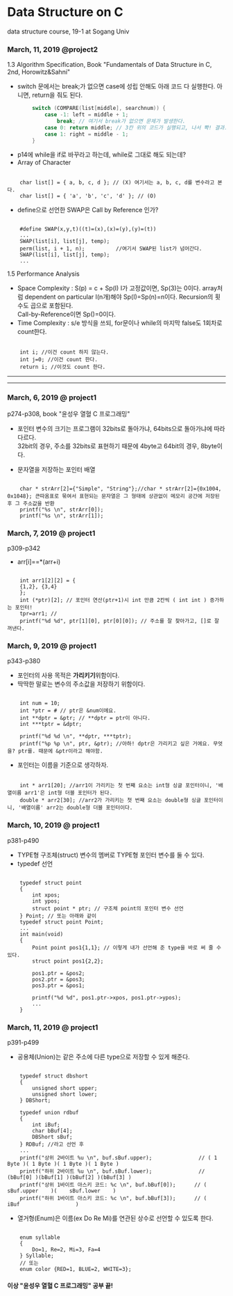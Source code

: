 # Data Structure on C
data structure course, 19-1 at Sogang Univ


### March, 11, 2019 @project2
1.3 Algorithm Specification, Book "Fundamentals of Data Structure in C, 2nd, Horowitz&Sahni"<br>
* switch 문에서는 break;가 없으면 case에 성립 안해도 아래 코드 다 실행한다. 아니면, return을 줘도 된다.
```c
		switch (COMPARE(list[middle], searchnum)) {
			case -1: left = middle + 1;
				break; // 여기서 break가 없으면 문제가 발생한다.
			case 0: return middle; // 3칸 위의 코드가 실행되고, 나서 뽝! 결과. //return 후에는 빠져 나온다.
			case 1: right = middle - 1;
		}
```
* p14에 while을 if로 바꾸라고 하는데, while로 그대로 해도 되는데?<br>
* Array of Character
<pre><code>
	char list[] = { a, b, c, d }; // (X) 여기서는 a, b, c, d를 변수라고 본다.
	char list[] = { 'a', 'b', 'c', 'd' }; // (O)
</code></pre>
* define으로 선언한 SWAP은 Call by Reference 인가?<br>
<pre><code>
	#define SWAP(x,y,t)((t)=(x),(x)=(y),(y)=(t))
	...
	SWAP(list[i], list[j], temp); 
	perm(list, i + 1, n);          //여기서 SWAP된 list가 넘어간다.
	SWAP(list[i], list[j], temp); 
	...
</code></pre>
1.5 Performance Analysis
* Space Complexity : S(p) = c + Sp(I)
  I가 고정값이면, Sp(3)는 0이다. array처럼 dependent on particular I(n개)해야 Sp(I)=Sp(n)=n이다. Recursion의 횟수도 곱으로 포함된다.<br>
  Call-by-Reference이면 Sp()=0이다.<br>
* Time Complexity : s/e 방식을 쓰되, for문이나 while의 마지막 false도 1회차로 count한다.
<pre><code>
	int i; //이건 count 하지 않는다.
	int j=0; //이건 count 한다.
	return i; //이것도 count 한다.
</code></pre>
***
***
### March, 6, 2019 @ project1
p274-p308, book "윤성우 열혈 C 프로그래밍" <br> 
* 포인터 변수의 크기는 프로그램이 32bits로 돌아가냐, 64bits으로 돌아가냐에 따라 다르다.<br>
  32bit의 경우, 주소를 32bits로 표현하기 때문에 4byte고 64bit의 경우, 8byte이다.

* 문자열을 저장하는 포인터 배열
<pre><code>
	char * strArr[2]={"Simple", "String"};//char * strArr[2]={0x1004, 0x1048}; 큰따옴표로 묶여서 표현되는 문자열은 그 형태에 상관없이 메모리 공간에 저장된 후 그 주소값을 반환
	printf("%s \n", strArr[0]);
	printf("%s \n", strArr[1]);
</code></pre>
### March, 7, 2019 @ project1
p309-p342<br> 

* arr[i]==*(arr+i)<br>
<pre><code>
	int arr1[2][2] = {
	{1,2}, {3,4}
    };
	int (*ptr)[2]; // 포인터 연산(ptr+1)시 int 만큼 2칸씩 ( int int ) 증가하는 포인터! 
	tpr=arr1; //
	printf("%d %d", ptr[1][0], ptr[0][0]); // 주소를 잘 찾아가고, []로 잘 꺼낸다.
</code></pre>
### March, 9, 2019 @ project1
p343-p380<br> 
* 포인터의 사용 목적은 <strong>가리키기</strong>위함이다. <br>
* 딱딱한 말로는 변수의 주소값을 저장하기 위함이다.<br>
<pre><code>
	int num = 10;
	int *ptr = &num; // ptr은 &num이에요. 
	int **dptr = &ptr; // **dptr = ptr이 아니다. 
	int ***tptr = &dptr;

	printf("%d %d \n", **dptr, ***tptr);
	printf("%p %p \n", ptr, &ptr); //아하! dptr은 가리키고 싶은 거에요. 무엇을? ptr를. 때문에 &ptr이라고 해야함.	
</code></pre>
* 포인터는 이름을 기준으로 생각하자.
<pre><code> 
	int * arr1[20]; //arr1이 가리키는 첫 번째 요소는 int형 싱글 포인터이니, '배열이름 arr1'은 int형 더블 포인터가 된다.
	double * arr2[30]; //arr2가 가리키는 첫 번째 요소는 double형 싱글 포인터이니, '배열이름' arr2는 double형 더블 포인터이다.
</code></pre>
### March, 10, 2019 @ project1
p381-p490<br>
* TYPE형 구조체(struct) 변수의 멤버로 TYPE형 포인터 변수를 둘 수 있다.
* typedef 선언
<pre><code>
	typedef struct point
	{
		int xpos;
		int ypos;
		struct point * ptr; // 구조체 point의 포인터 변수 선언
	} Point; // 또는 아래와 같이
	typedef struct point Point;
	...
	int main(void)
	{
		Point point pos1{1,1}; // 이렇게 내가 선언해 준 type을 바로 써 줄 수 있다.
		struct point pos1{2,2};

		pos1.ptr = &pos2;
		pos2.ptr = &pos3;
		pos3.ptr = &pos1;

		printf("%d %d", pos1.ptr->xpos, pos1.ptr->ypos);
		...
	}
</code></pre>
### March, 11, 2019 @ project1
p391-p499<br>
* 공용체(Union)는 같은 주소에 다른 type으로 저장할 수 있게 해준다.
<pre><code>
	typedef struct dbshort
	{
		unsigned short upper;
		unsigned short lower;
	} DBShort;

	typedef union rdbuf 
	{
		int iBuf;
		char bBuf[4];
		DBShort sBuf;
	} RDBuf; //라고 선언 후 
	...
	printf("상위 2바이트 %u \n", buf.sBuf.upper);               // ( 1 Byte )( 1 Byte )( 1 Byte )( 1 Byte )
	printf("하위 2바이트 %u \n", buf.sBuf.lower);               // (bBuf[0] )(bBuf[1] )(bBuf[2] )(bBuf[3] )
	printf("상위 1바이트 아스키 코드: %c \n", buf.bBuf[0]);      // (    sBuf.upper    )(    sBuf.lower    )
	printf("하위 1바이트 아스키 코드: %c \n", buf.bBuf[3]);      // (                iBuf                  )
</code></pre>
* 열거형(Enum)은 이름(ex Do Re Mi)를 연관된 상수로 선언할 수 있도록 한다.
<pre><code>
	enum syllable
	{
		Do=1, Re=2, Mi=3, Fa=4
	} Syllable;
	// 또는 
	enum color {RED=1, BLUE=2, WHITE=3};
</code></pre>
#### 이상 "윤성우 열혈 C 프로그래밍" 공부 끝!